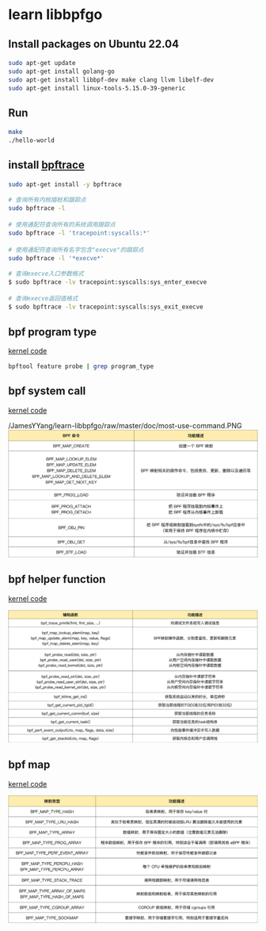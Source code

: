 # learn libbpfgo

## Install packages on Ubuntu 22.04

```sh
sudo apt-get update
sudo apt-get install golang-go
sudo apt-get install libbpf-dev make clang llvm libelf-dev
sudo apt-get install linux-tools-5.15.0-39-generic
```

## Run

```sh
make
./hello-world
```

## install [bpftrace](https://github.com/iovisor/bpftrace)

```sh
sudo apt-get install -y bpftrace
```

```sh
# 查询所有内核插桩和跟踪点
sudo bpftrace -l

# 使用通配符查询所有的系统调用跟踪点
sudo bpftrace -l 'tracepoint:syscalls:*'

# 使用通配符查询所有名字包含"execve"的跟踪点
sudo bpftrace -l '*execve*'
```

```sh
# 查询execve入口参数格式
$ sudo bpftrace -lv tracepoint:syscalls:sys_enter_execve

# 查询execve返回值格式
$ sudo bpftrace -lv tracepoint:syscalls:sys_exit_execve
```

## bpf program type

[kernel code](https://elixir.bootlin.com/linux/v5.13/source/include/uapi/linux/bpf.h#L908)

```sh
bpftool feature probe | grep program_type
```

## bpf system call

[kernel code](https://elixir.bootlin.com/linux/v5.13/source/include/uapi/linux/bpf.h#L828)

/JamesYYang/learn-libbpfgo/raw/master/doc/most-use-command.PNG
![](doc/most-use-command.PNG)


## bpf helper function

[kernel code](https://elixir.bootlin.com/linux/v5.13/source/include/uapi/linux/bpf.h#L1463)

![](doc/most-use-func.PNG)

## bpf map 

[kernel code](https://elixir.bootlin.com/linux/v5.13/source/include/uapi/linux/bpf.h#L867)

![](doc/most-use-map.PNG)
